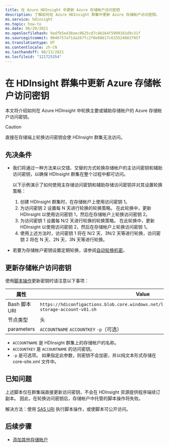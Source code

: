 ```yaml
---
title: 在 Azure HDInsight 中更新 Azure 存储帐户访问密钥
description: 了解如何在 Azure HDInsight 群集中更新 Azure 存储帐户访问密钥。
ms.service: hdinsight
ms.topic: how-to
ms.date: 06/29/2021
ms.openlocfilehash: 9adfb5e438aec8625cd7c4b164f5999181d9c31f
ms.sourcegitcommit: 0046757af1da267fc2f0e88617c633524883795f
ms.translationtype: HT
ms.contentlocale: zh-CN
ms.lasthandoff: 08/13/2021
ms.locfileid: "121725354"
---
```

# <a name="update-azure-storage-account-access-keys-in-hdinsight-cluster"></a>在 HDInsight 群集中更新 Azure 存储帐户访问密钥

本文将介绍如何在 Azure HDInsight 中轮换主要或辅助存储帐户的 Azure 存储帐户访问密钥。

>[!CAUTION]
> 直接在存储端上轮换访问密钥会使 HDInsight 群集无法访问。

## <a name="prerequisites"></a>先决条件

* 我们将通过一种方法来以交错、交替的方式轮换存储帐户的主访问密钥和辅助访问密钥，以确保 HDInsight 群集在整个过程中都可访问。

    以下示例演示了如何使用主存储访问密钥和辅助存储访问密钥并对其设置轮换策略：
    1. 创建 HDInsight 群集时，在存储帐户上使用访问密钥 1。
    1. 为访问密钥 2 设置每 N 天进行轮换的轮换策略。 在此轮换中，更新 HDInsight 以使用访问密钥 1，然后在存储帐户上轮换访问密钥 2。
    1. 为访问密钥 1 设置每 N/2 天进行轮换的轮换策略。 在此轮换中，更新 HDInsight 以使用访问密钥 2，然后在存储帐户上轮换访问密钥 1。
    1. 使用上述方法时，访问密钥 1 将在 N/2 天、3N/2 天等进行轮换，访问密钥 2 将在 N 天、2N 天、3N 天等进行轮换。

* 若要为存储帐户密钥设置定期轮换，请参阅[自动轮换机密](../key-vault/secrets/tutorial-rotation-dual.md)。

## <a name="update-storage-account-access-keys"></a>更新存储帐户访问密钥

使用[脚本操作](hdinsight-hadoop-customize-cluster-linux.md#script-action-to-a-running-cluster)更新密钥时请注意以下事项：

|属性 | Value |
|---|---|
|Bash 脚本 URI|`https://hdiconfigactions.blob.core.windows.net/linuxaddstorageaccountv01/update-storage-account-v01.sh`|
|节点类型|头|
|parameters|`ACCOUNTNAME` `ACCOUNTKEY` `-p`（可选）|

* `ACCOUNTNAME` 是 HDInsight 群集上的存储帐户的名称。
* `ACCOUNTKEY` 是 `ACCOUNTNAME` 的访问密钥。
* `-p` 是可选项。 如果指定此参数，则密钥不会加密，并以纯文本形式存储在 core-site.xml 文件中。

## <a name="known-issues"></a>已知问题

上述脚本仅在群集端直接更新访问密钥，不会在 HDInsight 资源提供程序端续订副本。 因此，在轮换访问密钥后，存储帐户中托管的脚本操作将失败。

解决方法：使用 [SAS URI](hdinsight-storage-sharedaccesssignature-permissions.md) 执行脚本操作，或使脚本可公开访问。

## <a name="next-steps"></a>后续步骤

* [添加其他存储帐户](hdinsight-hadoop-add-storage.md)